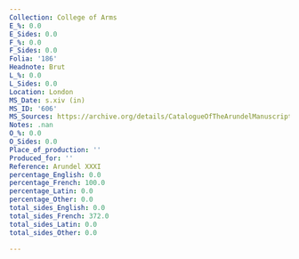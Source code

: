 ```yaml
---
Collection: College of Arms
E_%: 0.0
E_Sides: 0.0
F_%: 0.0
F_Sides: 0.0
Folia: '186'
Headnote: Brut
L_%: 0.0
L_Sides: 0.0
Location: London
MS_Date: s.xiv (in)
MS_ID: '606'
MS_Sources: https://archive.org/details/CatalogueOfTheArundelManuscriptsIn
Notes: .nan
O_%: 0.0
O_Sides: 0.0
Place_of_production: ''
Produced_for: ''
Reference: Arundel XXXI
percentage_English: 0.0
percentage_French: 100.0
percentage_Latin: 0.0
percentage_Other: 0.0
total_sides_English: 0.0
total_sides_French: 372.0
total_sides_Latin: 0.0
total_sides_Other: 0.0

---
```

